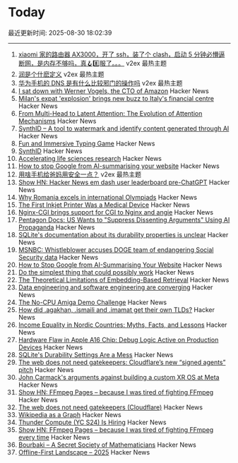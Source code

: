 # Today

最近更新时间: 2025-08-30 18:02:39

--- 
1. [xiaomi 家的路由器 AX3000，开了 ssh，装了个 clash，启动 5 分钟必懵逼断网，是内存不够吗，真🪝8️⃣服了。。。](https://www.v2ex.com/t/1155918) v2ex 最热主题
2. [润是个什麽定义](https://www.v2ex.com/t/1155909) v2ex 最热主题
3. [华为手机的 DNS 是有什么比较邪门的操作吗](https://www.v2ex.com/t/1155905) v2ex 最热主题
4. [I sat down with Werner Vogels, the CTO of Amazon](https://everton.xyz/i-sat-down-with-werner-vogels/) Hacker News
5. [Milan's expat 'explosion' brings new buzz to Italy's financial centre](https://www.ft.com/content/f33a01dc-f873-4c62-886f-f69562fb2e46) Hacker News
6. [From Multi-Head to Latent Attention: The Evolution of Attention Mechanisms](https://vinithavn.medium.com/from-multi-head-to-latent-attention-the-evolution-of-attention-mechanisms-64e3c0505f24) Hacker News
7. [SynthID – A tool to watermark and identify content generated through AI](https://deepmind.google/science/synthid/) Hacker News
8. [Fun and Immersive Typing Game](https://keybara.io) Hacker News
9. [SynthID](https://deepmind.google/science/synthid/) Hacker News
10. [Accelerating life sciences research](https://openai.com/index/accelerating-life-sciences-research-with-retro-biosciences/) Hacker News
11. [How to stop Google from AI-summarising your website](https://www.teruza.com/info-hub/how-to-stop-google-from-ai-summarising-your-website) Hacker News
12. [用啥手机给爸妈用安全一点？](https://www.v2ex.com/t/1155914) v2ex 最热主题
13. [Show HN: Hacker News em dash user leaderboard pre-ChatGPT](https://www.gally.net/miscellaneous/hn-em-dash-user-leaderboard.html) Hacker News
14. [Why Romania excels in international Olympiads](https://www.palladiummag.com/2025/08/29/why-romania-excels-in-international-olympiads/) Hacker News
15. [The First Inkjet Printer Was a Medical Device](https://spectrum.ieee.org/rune-elmqvist) Hacker News
16. [Nginx-CGI brings support for CGI to Nginx and angie](https://github.com/pjincz/nginx-cgi) Hacker News
17. [Pentagon Docs: US Wants to "Suppress Dissenting Arguments" Using AI Propaganda](https://theintercept.com/2025/08/25/pentagon-military-ai-propaganda-influence/) Hacker News
18. [SQLite's documentation about its durability properties is unclear](https://www.agwa.name/blog/post/sqlite_durability) Hacker News
19. [MSNBC: Whistleblower accuses DOGE team of endangering Social Security data](https://whistleblower.org/in-the-news/msnbc-whistleblower-accuses-doge-team-of-endangering-critical-social-security-data/) Hacker News
20. [How to Stop Google from AI-Summarising Your Website](https://www.teruza.com/info-hub/how-to-stop-google-from-ai-summarising-your-website) Hacker News
21. [Do the simplest thing that could possibly work](https://www.seangoedecke.com/the-simplest-thing-that-could-possibly-work/) Hacker News
22. [The Theoretical Limitations of Embedding-Based Retrieval](https://arxiv.org/abs/2508.21038) Hacker News
23. [Data engineering and software engineering are converging](https://clickhouse.com/blog/eight-principles-of-great-developer-experience-for-data-infrastructure) Hacker News
24. [The No-CPU Amiga Demo Challenge](https://github.com/askeksa/NoCpuChallenge) Hacker News
25. [How did .agakhan, .ismaili and .imamat get their own TLDs?](https://data.iana.org/TLD/tlds-alpha-by-domain.txt) Hacker News
26. [Income Equality in Nordic Countries: Myths, Facts, and Lessons](https://www.aeaweb.org/articles?id=10.1257/jel.20251636) Hacker News
27. [Hardware Flaw in Apple A16 Chip: Debug Logic Active on Production Devices](https://github.com/JGoyd/A16-FuseBypass) Hacker News
28. [SQLite's Durability Settings Are a Mess](https://www.agwa.name/blog/post/sqlite_durability) Hacker News
29. [The web does not need gatekeepers: Cloudflare’s new “signed agents” pitch](https://positiveblue.substack.com/p/the-web-does-not-need-gatekeepers) Hacker News
30. [John Carmack's arguments against building a custom XR OS at Meta](https://twitter.com/ID_AA_Carmack/status/1961172409920491849) Hacker News
31. [Show HN: FFmpeg Pages – because I was tired of fighting FFmpeg](https://ffmpegs.pages.dev/) Hacker News
32. [The web does not need gatekeepers (Cloudflare)](https://positiveblue.substack.com/p/the-web-does-not-need-gatekeepers) Hacker News
33. [Wikipedia as a Graph](https://wikigrapher.com/paths) Hacker News
34. [Thunder Compute (YC S24) Is Hiring](https://www.ycombinator.com/companies/thunder-compute/jobs/sS6QzTi-founding-developer-advocate-contract-to-hire) Hacker News
35. [Show HN: FFmpeg Pages – because I was tired of fighting FFmpeg every time](https://ffmpegs.pages.dev/) Hacker News
36. [Bourbaki – A Secret Society of Mathematicians](https://books.google.com/books/about/Bourbaki.html) Hacker News
37. [Offline-First Landscape – 2025](https://marcoapp.io/blog/offline-first-landscape) Hacker News
